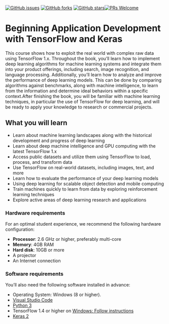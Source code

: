[![GitHub issues](https://img.shields.io/github/issues/TrainingByPackt/Beginning-Application-Development-with-TensorFlow-and-Keras.svg)](https://github.com/TrainingByPackt/Beginning-Application-Development-with-TensorFlow-and-Keras/issues)
[![GitHub forks](https://img.shields.io/github/forks/TrainingByPackt/Beginning-Application-Development-with-TensorFlow-and-Keras.svg)](https://github.com/TrainingByPackt/Beginning-Application-Development-with-TensorFlow-and-Keras/network)
[![GitHub stars](https://img.shields.io/github/stars/TrainingByPackt/Beginning-Application-Development-with-TensorFlow-and-Keras.svg)](https://github.com/TrainingByPackt/Beginning-Application-Development-with-TensorFlow-and-Keras/stargazers)[![PRs Welcome](https://img.shields.io/badge/PRs-welcome-brightgreen.svg)](https://github.com/TrainingByPackt/Beginning-Application-Development-with-TensorFlow-and-Keras/pulls)



# Beginning Application Development with TensorFlow and Keras
This course shows how  to exploit the real world with complex raw data using TensorFlow 1.x. Throughout the book, you’ll learn how to implement deep learning algorithms for machine learning systems and integrate them into your product offerings, including search, image recognition, and language processing. Additionally, you’ll learn how to analyze and improve the performance of deep learning models. This can be done by comparing algorithms against benchmarks, along with machine intelligence, to learn from the information and determine ideal behaviors within a specific context.After finishing the book, you will be familiar with machine learning techniques, in particular the use of TensorFlow for deep learning, and will be ready to apply your knowledge to research or commercial projects.


## What you will learn
* Learn about machine learning landscapes along with the historical development and progress of deep learning
* Learn about deep machine intelligence and GPU computing with the latest TensorFlow 1.x
* Access public datasets and utilize them using TensorFlow to load, process, and transform data
* Use TensorFlow on real-world datasets, including images, text, and more
* Learn how to evaluate the performance of your deep learning models
* Using deep learning for scalable object detection and mobile computing
* Train machines quickly to learn from data by exploring reinforcement learning techniques
* Explore active areas of deep learning research and applications


### Hardware requirements
For an optimal student experience, we recommend the following hardware configuration:
* **Processor**: 2.6 GHz or higher, preferably multi-core
* **Memory**: 4GB RAM
* **Hard disk**: 10GB or more
* A projector 
* An Internet connection



### Software requirements
You’ll also need the following software installed in advance:
* Operating System: Windows (8 or higher).
* [Visual Studio Code](https://code.visualstudio.com/)
* [Python 3](https://www.python.org/downloads/)
* TensorFlow 1.4 or higher on [Windows: Follow instructions](https://www.tensorflow.org/install/install_windows)
* [Keras 2](https://keras.io/#installation)




